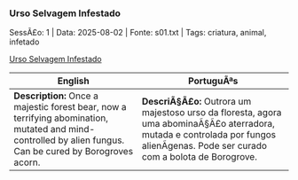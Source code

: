 ﻿### Urso Selvagem Infestado

SessÃ£o: 1 | Data: 2025-08-02 | Fonte: s01.txt | Tags: criatura, animal, infetado

[Urso Selvagem Infestado](urso_infestado.png)

| English | PortuguÃªs |
|---------|-----------|
| **Description:** Once a majestic forest bear, now a terrifying abomination, mutated and mind-controlled by alien fungus. Can be cured by Borogroves acorn. | **DescriÃ§Ã£o:** Outrora um majestoso urso da floresta, agora uma abominaÃ§Ã£o aterradora, mutada e controlada por fungos alienÃ­genas. Pode ser curado com a bolota de Borogrove. |


























